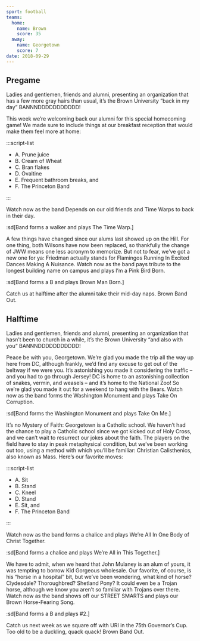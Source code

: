```yaml
---
sport: football
teams:
  home:
    name: Brown
    score: 35
  away:
    name: Georgetown
    score: 7
date: 2018-09-29
---
```


## Pregame

Ladies and gentlemen, friends and alumni, presenting an organization that has a few more gray hairs than usual, it’s the Brown University “back in my day” BANNNDDDDDDDDDDD!

This week we’re welcoming back our alumni for this special homecoming game! We made sure to include things at our breakfast reception that would make them feel more at home:

:::script-list

- A. Prune juice
- B. Cream of Wheat
- C. Bran flakes
- D. Ovaltine
- E. Frequent bathroom breaks, and
- F. The Princeton Band

:::

Watch now as the band Depends on our old friends and Time Warps to back in their day.

:sd[Band forms a walker and plays The Time Warp.]

A few things have changed since our alums last showed up on the Hill. For one thing, both Wilsons have now been replaced, so thankfully the change of JWW means one less acronym to memorize. But not to fear, we’ve got a new one for ya: Friedman actually stands for Flamingos Running In Excited Dances Making A Nuisance. Watch now as the band pays tribute to the longest building name on campus and plays I’m a Pink Bird Born.

:sd[Band forms a B and plays Brown Man Born.]

Catch us at halftime after the alumni take their mid-day naps. Brown Band Out.

## Halftime

Ladies and gentlemen, friends and alumni, presenting an organization that hasn’t been to church in a while, it’s the Brown University “and also with you” BANNNDDDDDDDDDDD!

Peace be with you, Georgetown. We’re glad you made the trip all the way up here from DC, although frankly, we’d find any excuse to get out of the beltway if we were you. It’s astonishing you made it considering the traffic – and you had to go through Jersey! DC is home to an astonishing collection of snakes, vermin, and weasels – and it’s home to the National Zoo! So we’re glad you made it out for a weekend to hang with the Bears. Watch now as the band forms the Washington Monument and plays Take On Corruption.

:sd[Band forms the Washington Monument and plays Take On Me.]

It’s no Mystery of Faith: Georgetown is a Catholic school. We haven’t had the chance to play a Catholic school since we got kicked out of Holy Cross, and we can’t wait to resurrect our jokes about the faith. The players on the field have to stay in peak metaphysical condition, but we’ve been working out too, using a method with which you’ll be familiar: Christian Calisthenics, also known as Mass. Here’s our favorite moves:

:::script-list

- A. Sit
- B. Stand
- C. Kneel
- D. Stand
- E. Sit, and
- F. The Princeton Band

:::

Watch now as the band forms a chalice and plays We’re All In One Body of Christ Together.

:sd[Band forms a chalice and plays We’re All in This Together.]

We have to admit, when we heard that John Mulaney is an alum of yours, it was tempting to borrow Kid Gorgeous wholesale. Our favorite, of course, is his “horse in a hospital” bit, but we’ve been wondering, what kind of horse? Clydesdale? Thoroughbred? Shetland Pony? It could even be a Trojan horse, although we know you aren’t so familiar with Trojans over there. Watch now as the band shows off our STREET SMARTS and plays our Brown Horse-Fearing Song.

:sd[Band forms a B and plays #2.]

Catch us next week as we square off with URI in the 75th Governor’s Cup. Too old to be a duckling, quack quack! Brown Band Out.

